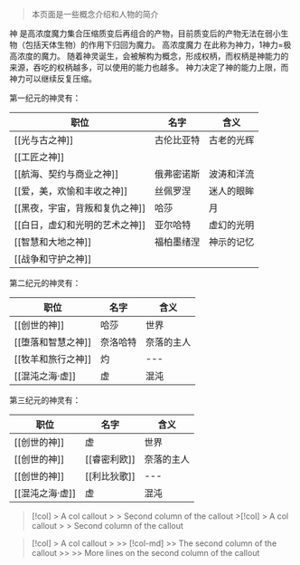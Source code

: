 >本页面是一些概念介绍和人物的简介

神
  是高浓度魔力集合压缩质变后再组合的产物，目前质变后的产物无法在弱小生物（包括天体生物）的作用下归回为魔力。
高浓度魔力
  在此称为神力，1神力=极高浓度的魔力。
随着神灵诞生，会被解构为概念，形成权柄，而权柄是神能力的来源，吞吃的权柄越多，可以使用的能力也越多。
  神力决定了神的能力上限，而神力可以继续反复压缩。
  
  第一纪元的神灵有：

| 职位                | 名字    | 含义    |
| ----------------- | ----- | ----- |
| [[光与古之神]]         | 古伦比亚特 | 古老的光辉 |
| [[工匠之神]]          |       |       |
| [[航海、契约与商业之神]]    | 俄弗密诺斯 | 波涛和洋流 |
| [[爱，美，欢愉和丰收之神]]   | 丝佩罗涅  | 迷人的眼眸 |
| [[黑夜，宇宙，背叛和复仇之神]] | 哈莎    | 月     |
| [[白日，虚幻和光明的艺术之神]] | 亚尔哈特  | 虚幻的光明 |
| [[智慧和大地之神]]       | 福柏墨绪涅 | 神示的记忆 |
| [[战争和守护之神]]       |       |       |

 第二纪元的神灵有：
 

| 职位          | 名字   | 含义    |
| ----------- | ---- | ----- |
| [[创世的神]]    | 哈莎   | 世界    |
| [[堕落和智慧之神]] | 奈洛哈特 | 奈落的主人 |
| [[牧羊和旅行之神]] | 灼    | ---   |
| [[混沌之海·虚]]    | 虚    | 混沌    |

第三纪元的神灵有：

| 职位       | 名字       | 含义    |
| -------- | -------- | ----- |
| [[创世的神]] | 虚        | 世界    |
| [[创世的神]] | [[睿密利欧]] | 奈落的主人 |
| [[创世的神]] | [[利比狄歌]] | ---   |
| [[混沌之海·虚]] | 虚        | 混沌    |
> [!col] > A col callout > > Second column of the callout   >[!col] > A col callout > > Second column of the callout 


> [!col] > A col callout > >> [!col-md] >> The second column of the callout >> >> More lines on the second column of the callout